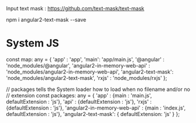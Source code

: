 Input text mask : https://github.com/text-mask/text-mask

npm i angular2-text-mask --save

System JS
==========
const map: any = {
  'app' : 'app',
  'main': 'app/main.js',
  '@angular' : 'node_modules/@angular',
  'angular2-in-memory-web-api' : 'node_modules/angular2-in-memory-web-api',
  'angular2-text-mask': 'node_modules/angular2-text-mask',
  'rxjs' : 'node_modules/rxjs'
};

// packages tells the System loader how to load when no filename and/or no
// extension
const packages: any = {
  'app' : {main : 'main.js', defaultExtension : 'js'},
  'api' : {defaultExtension : 'js'},
  'rxjs' : {defaultExtension : 'js'},
  'angular2-in-memory-web-api' : {main : 'index.js', defaultExtension : 'js'},
  'angular2-text-mask': { defaultExtension: 'js' }
};
